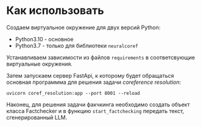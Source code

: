 # Как использовать
Создаем виртуальное окружение для двух версий Python:
* Python3.10 - основное
* Python3.7 - только для библиотеки `neuralcoref`

Устанавливаем зависимости из файлов `requirements` в соответсвующие виртуальные окружения.

Затем запускаем сервер FastApi, к которому будет обращаться основная программма для решения задачи *coreference resolution*:

```
uvicorn coref_resolution:app --port 8001 --reload

```

Наконец, для решения задачи факчкинга необходимо создать объект класса Factchecker и в функцию `start_factchecking` передать текст, сгенерированный LLM. 






